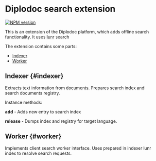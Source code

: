 # Diplodoc search extension

[![NPM version](https://img.shields.io/npm/v/@diplodoc/search-extension.svg?style=flat)](https://www.npmjs.org/package/@diplodoc/search-extension)

This is an extension of the Diplodoc platform, which adds offline search functionality.
It uses [lunr](https://lunrjs.com/) search

The extension contains some parts:

- [Indexer](#indexer)
- [Worker](#worker)

## Indexer {#indexer}

Extracts text information from documents.
Prepares search index and search documents registry.

Instance methods:

**add** - Adds new entry to search index

**release** - Dumps index and registry for target language.

## Worker {#worker}

Implements client search worker interface. Uses prepared in indexer lunr index to resolve search requests.
